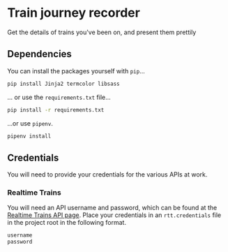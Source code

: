# Train journey recorder

Get the details of trains you've been on, and present them prettily

## Dependencies

You can install the packages yourself with `pip`...

```sh
pip install Jinja2 termcolor libsass
```

... or use the `requirements.txt` file...

```sh
pip install -r requirements.txt
```

...or use `pipenv`.

```sh
pipenv install
```

## Credentials

You will need to provide your credentials for the various APIs at work.

### Realtime Trains

You will need an API username and password, which can be found at the [Realtime Trains API page](https://api.rtt.io/).
Place your credentials in an `rtt.credentials` file in the project root in the following format.

```sh
username
password
```
